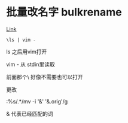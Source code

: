 # 批量改名字  bulkrename

[Link](https://vim.fandom.com/wiki/Bulk_rename_files_with_Vim ":)")

```
\ls | vim -
```

ls 之后用vim打开

vim - 从 stdin里读取


前面那个\ 好像不需要也可以打开


更改

:%s/.*/mv -i '&' '&.orig'/g

& 代表已经匹配的词



